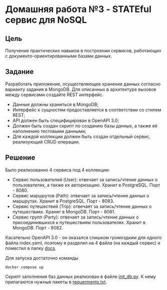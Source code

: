 # Домашняя работа №3 - STATEful сервис для NoSQL

## Цель

Получение практических навыков в построении сервисов, работающих с документо-ориентированными базами данных.

## Задание

Разработать приложение, осуществляющее хранение данных согласно варианту задания в MongoDB. Для описанных в архитектуре вызовов между сервисами создайте REST интерфейс.

- Данные должны храниться в MongoDB;
- Интерфейс к сущностям предоставляется в соответствии со стилем REST;
- API должен быть специфицирован в OpenAPI 3.0;
- Должен быть создан скрипт по созданию базы данных, а также её наполнению тестовыми данными;
- Для каждой коллекции должен быть создан отдельный сервис, реализующий CRUD операции.

## Решение

Было реализованно 4 сервиса под 4 коллекции:

- Сервис пользователей (User): отвечает за запись/чтение данных о пользователях, а также их авторизацию. Хранит в PostgreSQL. Порт - 8080.
- Сервис маршрутов (Path): отвечает за запись/чтение данных о маршрутах. Хранит в PostgreSQL. Порт - 8083.
- Сервис путешествий (Trip): отвечает за запись/чтение данных о путешествиях. Хранит в MongoDB. Порт - 8081.
- Сервис групп (Party): отвечает за запись/чтение данных о присоединившихся к путешествиям пользователях. Хранит в MongoDB. Порт - 8082.

Касательно OpenAPI 3.0 - он оказался слишком громоздким для одного файла index.yaml, поэтому я разделил на 4 файла (на каждый сервис) и поместил в папку [docs](https://github.com/MimkaKek/hl_mai_lab_02/tree/main/docs).

Для запуска достаточно команды

```
docker compose up
```

Скрипт заполнения баз данных реализован в файле [init_db.py](https://github.com/MimkaKek/hl_mai_lab_02/blob/main/init_db.py). К нему прилагаются нужные пакеты в [requerments.txt](https://github.com/MimkaKek/hl_mai_lab_02/blob/main/requirements.txt).

